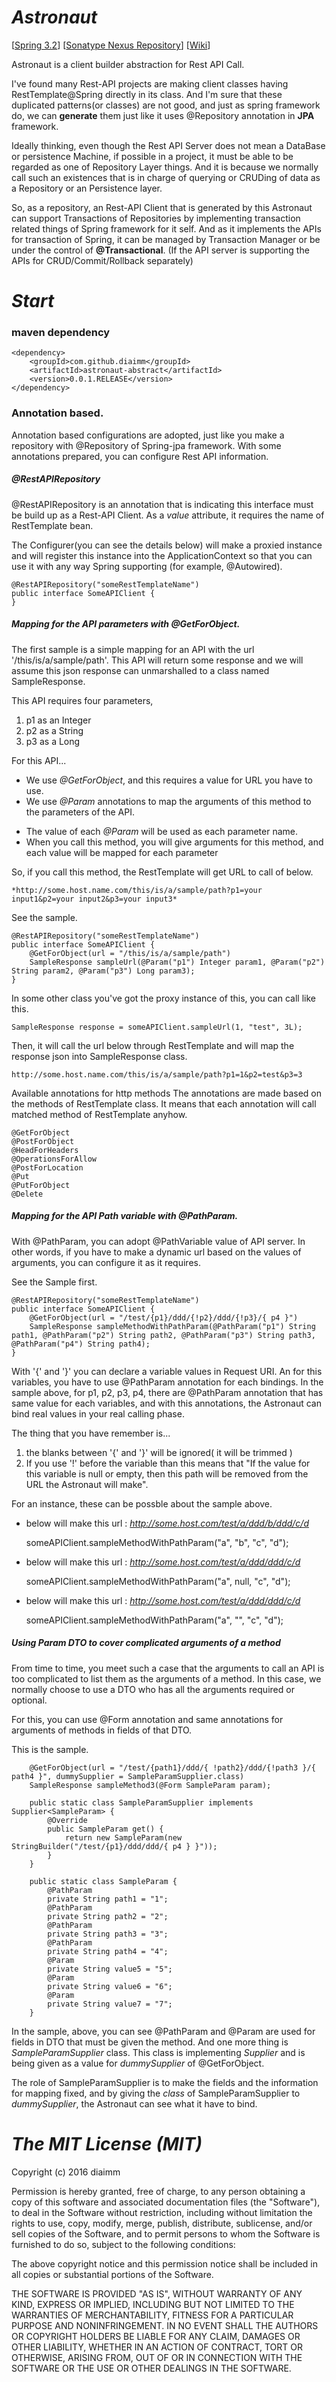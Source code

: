 # *Astronaut*
[[Spring 3.2](https://projects.spring.io/spring-framework/)]
[[Sonatype Nexus Repository](https://oss.sonatype.org/#nexus-search;quick~astronaut)]
[[Wiki](https://github.com/diaimm/astronaut/wiki)]

Astronaut is a client builder abstraction for Rest API Call.

I've found many Rest-API projects are making client classes having RestTemplate@Spring directly in its class.
And I'm sure that these duplicated patterns(or classes) are not good, and just as spring framework do, we can **generate** them just like it uses @Repository annotation in **JPA** framework.

Ideally thinking, even though the Rest API Server does not mean a DataBase or persistence Machine, if possible in a project, it must be able to be regarded as one of Repository Layer things. And it is because we normally call such an existences that is in charge of querying or CRUDing of data as a Repository or an Persistence layer.

So, as a repository, an Rest-API Client that is generated by this Astronaut can support Transactions of Repositories by implementing transaction related things of Spring framework for it self. And as it implements the APIs for transaction of Spring, it can be managed by Transaction Manager or be under the control of **@Transactional**.
(If the API server is supporting the APIs for CRUD/Commit/Rollback separately)


# *Start*
### maven dependency
	<dependency>
		<groupId>com.github.diaimm</groupId>
		<artifactId>astronaut-abstract</artifactId>
		<version>0.0.1.RELEASE</version>
	</dependency>
	
### Annotation based.
Annotation based configurations are adopted, just like you make a repository with @Repository of Spring-jpa framework.
With some annotations prepared, you can configure Rest API information.
	
##### @RestAPIRepository
@RestAPIRepository is an annotation that is indicating this interface must be build up as a Rest-API Client.
As a *value* attribute, it requires the name of RestTemplate bean.

The Configurer(you can see the details below) will make a proxied instance and will register this instance into the ApplicationContext so that you can use it with any way Spring supporting (for example, @Autowired).

	@RestAPIRepository("someRestTemplateName")
	public interface SomeAPIClient {
	}
	
##### Mapping for the API parameters with @GetForObject.
The first sample is a simple mapping for an API with the url '/this/is/a/sample/path'.
This API will return some response and we will assume this json response can unmarshalled to a class named SampleResponse.

This API requires four parameters,
1. p1 as an Integer
2. p2 as a String
3. p3 as a Long

For this API...
* We use *@GetForObject*, and this requires a value for URL you have to use.
* We use *@Param* annotations to map the arguments of this method to the parameters of the API.
- The value of each *@Param* will be used as each parameter name.
- When you call this method, you will give arguments for this method, and each value will be mapped for each parameter

So, if you call this method, the RestTemplate will get URL to call of below.

	*http://some.host.name.com/this/is/a/sample/path?p1=your input1&p2=your input2&p3=your input3* 

See the sample.

	@RestAPIRepository("someRestTemplateName")
	public interface SomeAPIClient {
		@GetForObject(url = "/this/is/a/sample/path")
		SampleResponse sampleUrl(@Param("p1") Integer param1, @Param("p2") String param2, @Param("p3") Long param3);
	}
	
In some other class you've got the proxy instance of this, you can call like this.
	
	SampleResponse response = someAPIClient.sampleUrl(1, "test", 3L);
	
Then, it will call the url below through RestTemplate and will map the response json into SampleResponse class. 
	
	http://some.host.name.com/this/is/a/sample/path?p1=1&p2=test&p3=3
	
Available annotations for http methods 
The annotations are made based on the methods of RestTemplate class. It means that each annotation will call matched method of RestTemplate anyhow. 

	@GetForObject
	@PostForObject
	@HeadForHeaders
	@OperationsForAllow
	@PostForLocation
	@Put
	@PutForObject
	@Delete
	
##### Mapping for the API Path variable with @PathParam. #####
With @PathParam, you can adopt @PathVariable value of API server. In other words, if you have to make a dynamic url based on the values of arguments, you can configure it as it requires.

See the Sample first.

	@RestAPIRepository("someRestTemplateName")
	public interface SomeAPIClient {
		@GetForObject(url = "/test/{p1}/ddd/{!p2}/ddd/{!p3}/{ p4 }")
		SampleResponse sampleMethodWithPathParam(@PathParam("p1") String path1, @PathParam("p2") String path2, @PathParam("p3") String path3, @PathParam("p4") String path4);
	}
	
With '{' and '}' you can declare a variable values in Request URI. An for this variables, you have to use @PathParam annotation for each bindings.
In the sample above, for p1, p2, p3, p4, there are @PathParam annotation that has same value for each variables, and with this annotations, the Astronaut can bind real values in your real calling phase.

The thing that you have remember is...
1. the blanks between '{' and '}' will be ignored( it will be trimmed )
2. If you use '!' before the variable than this means that "If the value for this variable is null or empty, then this path will be removed from the URL the Astronaut will make".


For an instance, these can be possble about the sample above.
- below will make this url : *http://some.host.com/test/a/ddd/b/ddd/c/d*

	someAPIClient.sampleMethodWithPathParam("a", "b", "c", "d");
	
- below will make this url : *http://some.host.com/test/a/ddd/ddd/c/d*

	someAPIClient.sampleMethodWithPathParam("a", null, "c", "d");
	
- below will make this url : *http://some.host.com/test/a/ddd/ddd/c/d*

	someAPIClient.sampleMethodWithPathParam("a", "", "c", "d");	
  
##### Using Param DTO to cover complicated arguments of a method #####
 From time to time, you meet such a case that the arguments to call an API is too complicated to list them as the arguments of a method.
 In this case, we normally choose to use a DTO who has all the arguments required or optional.
 
 For this, you can use @Form annotation and same annotations for arguments of methods in fields of that DTO.
 
 This is the sample.
 
		@GetForObject(url = "/test/{path1}/ddd/{ !path2}/ddd/{!path3 }/{ path4 }", dummySupplier = SampleParamSupplier.class)
		SampleResponse sampleMethod3(@Form SampleParam param);
		
		public static class SampleParamSupplier implements Supplier<SampleParam> {
			@Override
			public SampleParam get() {
				return new SampleParam(new StringBuilder("/test/{p1}/ddd/ddd/{ p4 } }"));
			}
		}
		
		public static class SampleParam {
			@PathParam
			private String path1 = "1";
			@PathParam
			private String path2 = "2";
			@PathParam
			private String path3 = "3";
			@PathParam
			private String path4 = "4";
			@Param
			private String value5 = "5";
			@Param
			private String value6 = "6";
			@Param
			private String value7 = "7";
		}
 
In the sample, above, you can see @PathParam and @Param are used for fields in DTO that must be given the method.
And one more thing is *SampleParamSupplier* class. This class is implementing *Supplier<SampleParam>* and is being given as a value for *dummySupplier* of @GetForObject.

The role of SampleParamSupplier is to make the fields and the information for mapping fixed, and by giving the *class* of SampleParamSupplier to *dummySupplier*, the Astronaut can see what it have to bind.

# *The MIT License (MIT)*
Copyright (c) 2016 diaimm

Permission is hereby granted, free of charge, to any person obtaining a copy of this software and associated documentation files (the "Software"), to deal in the Software without restriction, including without limitation the rights to use, copy, modify, merge, publish, distribute, sublicense, and/or sell copies of the Software, and to permit persons to whom the Software is furnished to do so, subject to the following conditions:

The above copyright notice and this permission notice shall be included in all copies or substantial portions of the Software.

THE SOFTWARE IS PROVIDED "AS IS", WITHOUT WARRANTY OF ANY KIND, EXPRESS OR IMPLIED, INCLUDING BUT NOT LIMITED TO THE WARRANTIES OF MERCHANTABILITY, FITNESS FOR A PARTICULAR PURPOSE AND NONINFRINGEMENT. IN NO EVENT SHALL THE AUTHORS OR COPYRIGHT HOLDERS BE LIABLE FOR ANY CLAIM, DAMAGES OR OTHER LIABILITY, WHETHER IN AN ACTION OF CONTRACT, TORT OR OTHERWISE, ARISING FROM, OUT OF OR IN CONNECTION WITH THE SOFTWARE OR THE USE OR OTHER DEALINGS IN THE SOFTWARE.
